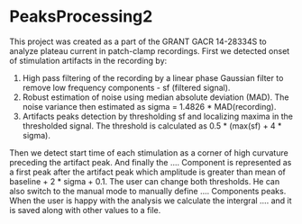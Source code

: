# PeaksProcessing2

This project was created as a part of the GRANT GACR  14-28334S to analyze plateau current in patch-clamp recordings. First we detected onset of stimulation artifacts in the recording by:
1.	High pass filtering of the recording by a linear phase Gaussian filter to remove low frequency components - sf (filtered signal).
2.	Robust estimation of noise using median absolute deviation (MAD). The noise variance then estimated as sigma = 1.4826 * MAD(recording).
3.	Artifacts peaks detection by thresholding sf and localizing maxima in the thresholded signal. The threshold is calculated as 0.5 * (max(sf) + 4 * sigma).

Then we detect start time of each stimulation as a corner of high curvature preceding the artifact peak. And finally the …. Component is represented as a first peak after the artifact peak which amplitude is greater than mean of baseline + 2 * sigma + 0.1. The user can change both thresholds. He can also switch to the manual mode to manually define …. Components peaks. When the user is happy with the analysis we calculate the intergral …. and it is saved along with other values to a file.
